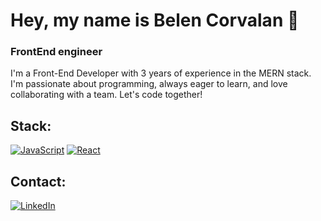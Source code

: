 # Hey, my name is Belen Corvalan 👋
### FrontEnd engineer

I'm a Front-End Developer with 3 years of experience in the MERN stack. I'm passionate about programming, always eager to learn, and love collaborating with a team. Let's code together!

## Stack:
[![JavaScript](https://img.shields.io/badge/JavaScript-F7DF1E?style=for-the-badge&logo=javascript&logoColor=white&labelColor=101010)]()
[![React](https://img.shields.io/badge/React-25cfe9?style=for-the-badge&logo=react&logoColor=white&labelColor=101010)]()


## Contact:
[![LinkedIn](https://img.shields.io/badge/LinkedIn-0077B5?style=for-the-badge&logo=linkedin&logoColor=white&labelColor=101010)](https://www.linkedin.com/in/bcorvalanamil)
